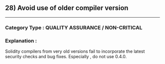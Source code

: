 ## 28) Avoid use of older compiler version


---

### **Category Type** : QUALITY ASSURANCE / NON-CRITICAL


### **Explanation** : 

 Solidity compilers from very old versions fail to incorporate the latest security checks and bug fixes.
 Especially , do not use 0.4.0.




